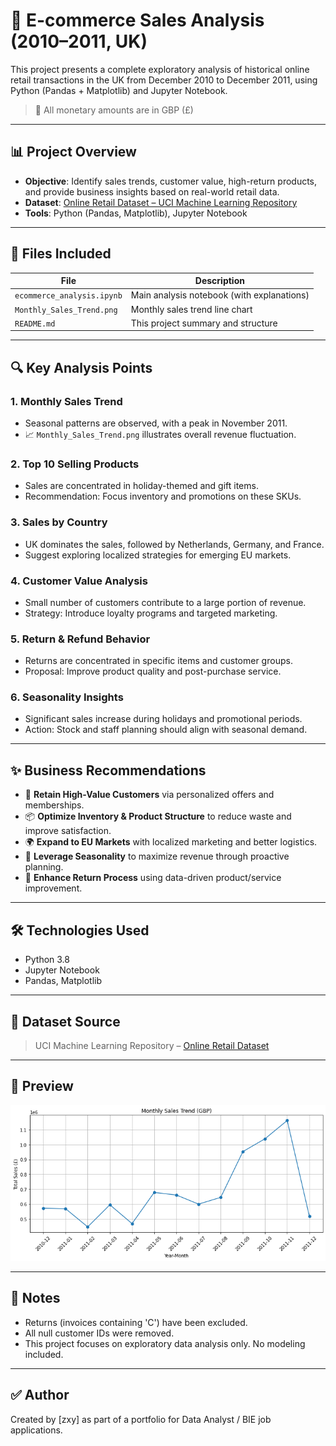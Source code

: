 # 🛒 E-commerce Sales Analysis (2010–2011, UK)

This project presents a complete exploratory analysis of historical online retail transactions in the UK from December 2010 to December 2011, using Python (Pandas + Matplotlib) and Jupyter Notebook.

> 💱 All monetary amounts are in GBP (£)

---

## 📊 Project Overview

- **Objective**: Identify sales trends, customer value, high-return products, and provide business insights based on real-world retail data.
- **Dataset**: [Online Retail Dataset – UCI Machine Learning Repository](https://archive.ics.uci.edu/dataset/352/online+retail)
- **Tools**: Python (Pandas, Matplotlib), Jupyter Notebook

---

## 📁 Files Included

| File                          | Description                                      |
|-------------------------------|--------------------------------------------------|
| `ecommerce_analysis.ipynb`    | Main analysis notebook (with explanations)       |
| `Monthly_Sales_Trend.png`     | Monthly sales trend line chart                   |
| `README.md`                   | This project summary and structure               |

---

## 🔍 Key Analysis Points

### 1. Monthly Sales Trend  
- Seasonal patterns are observed, with a peak in November 2011.  
- 📈 `Monthly_Sales_Trend.png` illustrates overall revenue fluctuation.

### 2. Top 10 Selling Products  
- Sales are concentrated in holiday-themed and gift items.  
- Recommendation: Focus inventory and promotions on these SKUs.

### 3. Sales by Country  
- UK dominates the sales, followed by Netherlands, Germany, and France.  
- Suggest exploring localized strategies for emerging EU markets.

### 4. Customer Value Analysis  
- Small number of customers contribute to a large portion of revenue.  
- Strategy: Introduce loyalty programs and targeted marketing.

### 5. Return & Refund Behavior  
- Returns are concentrated in specific items and customer groups.  
- Proposal: Improve product quality and post-purchase service.

### 6. Seasonality Insights  
- Significant sales increase during holidays and promotional periods.  
- Action: Stock and staff planning should align with seasonal demand.

---

## ✨ Business Recommendations

- 🎯 **Retain High-Value Customers** via personalized offers and memberships.
- 📦 **Optimize Inventory & Product Structure** to reduce waste and improve satisfaction.
- 🌍 **Expand to EU Markets** with localized marketing and better logistics.
- 📅 **Leverage Seasonality** to maximize revenue through proactive planning.
- 🔄 **Enhance Return Process** using data-driven product/service improvement.

---

## 🛠 Technologies Used

- Python 3.8
- Jupyter Notebook
- Pandas, Matplotlib

---

## 🔗 Dataset Source

> UCI Machine Learning Repository – [Online Retail Dataset](https://archive.ics.uci.edu/dataset/352/online+retail)

---

## 👀 Preview

![Sales Trend](Monthly_Sales_Trend.png)

---

## 📌 Notes

- Returns (invoices containing 'C') have been excluded.
- All null customer IDs were removed.
- This project focuses on exploratory data analysis only. No modeling included.

---

## ✅ Author

Created by [zxy] as part of a portfolio for Data Analyst / BIE job applications.

